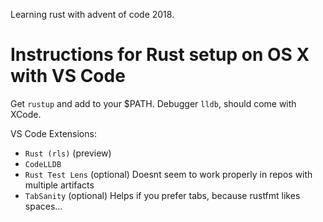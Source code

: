 Learning rust with advent of code 2018.

# Instructions for Rust setup on OS X with VS Code

Get `rustup` and add to your $PATH.
Debugger `lldb`, should come with XCode.

VS Code Extensions:
 - `Rust (rls)` (preview)
 - `CodeLLDB`
 - `Rust Test Lens` (optional) Doesnt seem to work properly in repos with multiple artifacts
 - `TabSanity` (optional) Helps if you prefer tabs, because rustfmt likes spaces...

